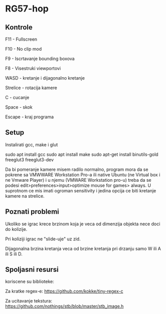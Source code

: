 # RG57-hop


## Kontrole

F11 - Fullscreen

F10 - No clip mod

F9 - Iscrtavanje bounding boxova

F8 - Visestruki viewportovi

WASD - kretanje i dijagonalno kretanje
 
Strelice - rotacija kamere

C - cucanje

Space - skok

Escape - kraj programa

## Setup

Instalirati gcc, make i glut

sudo apt install gcc
sudo apt install make
sudo apt-get install binutils-gold freeglut3 freeglut3-dev 

Da bi pomeranje kamere misem radilo normalno, program mora da se pokrene sa VMWWARE Workstation Pro-a ili native Ubuntu (ne Virtual box i ne Vmware Player) i u njemu (VMWARE Workstation pro-u) treba da se podesi edit>preferences>input>optimize mouse for games> always.
U suprotnom ce mis imati ogroman sensitivity i jedina opcija ce biti kretanje kamere na strelice.

## Poznati problemi

Ukoliko se igrac krece brzinom koja je veca od dimenzija objekta nece doci do kolizije.

Pri koliziji igraс ne "slide-uje" uz zid.

Dijagonalna brzina kretanja veca od brzine kretanja pri drzanju samo W ili A ili S ili D.

## Spoljasni resursi

koriscene su biblioteke:

Za kratke regex-e: https://github.com/kokke/tiny-regex-c

Za ucitavanje tekstura: https://github.com/nothings/stb/blob/master/stb_image.h
